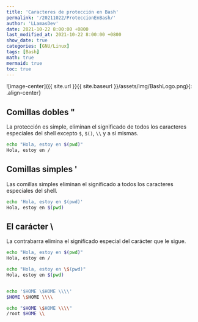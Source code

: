 ```yaml
---
title: 'Caracteres de protección en Bash'
permalink: '/20211022/ProteccionEnBash/'
author: 'LLamasDev'
date: 2021-10-22 8:00:00 +0800
last_modified_at: 2021-10-22 8:00:00 +0800
show_date: true
categories: [GNU/Linux]
tags: [Bash]
math: true
mermaid: true
toc: true
---
```


![image-center]({{ site.url }}{{ site.baseurl }}/assets/img/BashLogo.png){: .align-center}

## Comillas dobles "

La protección es simple, eliminan el significado de todos los caracteres especiales del shell excepto `$`, `$()`, `\\` y a sí mismas.
```bash
echo "Hola, estoy en $(pwd)"
Hola, estoy en /
```

## Comillas simples '

Las comillas simples eliminan el significado a todos los caracteres especiales del shell.
```bash
echo 'Hola, estoy en $(pwd)'
Hola, estoy en $(pwd)
```

## El carácter \

La contrabarra elimina el significado especial del carácter que le sigue.
```bash
echo "Hola, estoy en $(pwd)"
Hola, estoy en /

echo "Hola, estoy en \$(pwd)"
Hola, estoy en $(pwd)


echo '$HOME \$HOME \\\\'
$HOME \$HOME \\\\

echo "$HOME \$HOME \\\\"
/root $HOME \\
```